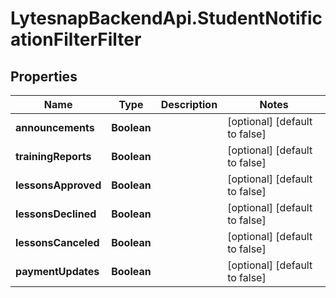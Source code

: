 # LytesnapBackendApi.StudentNotificationFilterFilter

## Properties

Name | Type | Description | Notes
------------ | ------------- | ------------- | -------------
**announcements** | **Boolean** |  | [optional] [default to false]
**trainingReports** | **Boolean** |  | [optional] [default to false]
**lessonsApproved** | **Boolean** |  | [optional] [default to false]
**lessonsDeclined** | **Boolean** |  | [optional] [default to false]
**lessonsCanceled** | **Boolean** |  | [optional] [default to false]
**paymentUpdates** | **Boolean** |  | [optional] [default to false]


